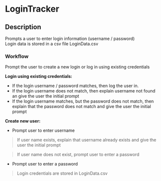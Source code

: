 # LoginTracker

## Description
Prompts a user to enter login information (username / password)  
Login data is stored in a csv file LoginData.csv  

### Workflow
Prompt the user to create a new login or log in using existing credentials

**Login using existing credentials:**  
* If the login username / password matches, then log the user in.  
* If the login username does not match, then explain username not found an give the user the initial prompt
* If the login username matches, but the password does not match, then explain that the password does not match and give the user the initial prompt

**Create new user:**  
* Prompt user to enter username 
 > If user name exists, explain that username already exists and give the user the initial prompt
 
 > If user name does not exist, prompt user to enter a password  
 
* Prompt user to enter a password
 > Login credentials are stored in LoginData.csv
 
